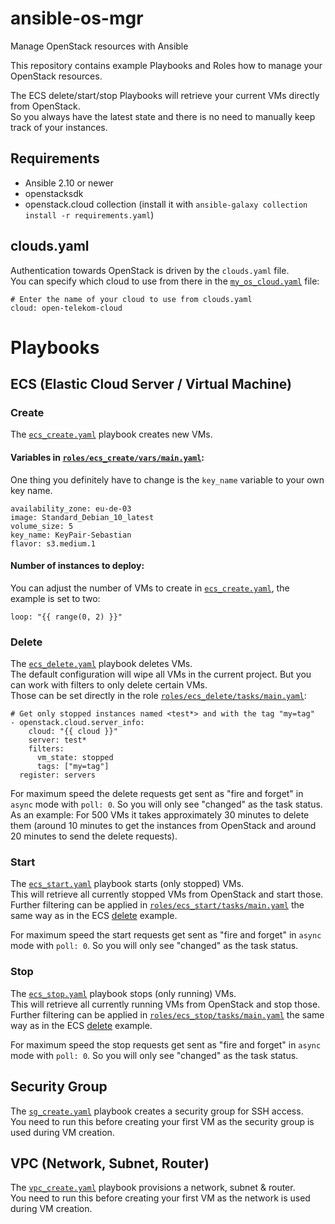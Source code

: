# ansible-os-mgr
Manage OpenStack resources with Ansible

This repository contains example Playbooks and Roles how to manage your OpenStack resources.  

The ECS delete/start/stop Playbooks will retrieve your current VMs directly from OpenStack.  
So you always have the latest state and there is no need to manually keep track of your instances.

## Requirements
- Ansible 2.10 or newer
- openstacksdk
- openstack.cloud collection (install it with `ansible-galaxy collection install -r requirements.yaml`)

## clouds.yaml
Authentication towards OpenStack is driven by the `clouds.yaml` file.  
You can specify which cloud to use from there in the [`my_os_cloud.yaml`](my_os_cloud.yaml) file:
```
# Enter the name of your cloud to use from clouds.yaml
cloud: open-telekom-cloud
```

# Playbooks

## ECS (Elastic Cloud Server / Virtual Machine)

### Create
The [`ecs_create.yaml`](ecs_create.yaml) playbook creates new VMs.

#### Variables in [`roles/ecs_create/vars/main.yaml`](roles/ecs_create/vars/main.yaml):
One thing you definitely have to change is the `key_name` variable to your own key name.
```
availability_zone: eu-de-03
image: Standard_Debian_10_latest
volume_size: 5
key_name: KeyPair-Sebastian
flavor: s3.medium.1
```

#### Number of instances to deploy:
You can adjust the number of VMs to create in [`ecs_create.yaml`](ecs_create.yaml), the example is set to two:
```
loop: "{{ range(0, 2) }}"
```

### Delete
The [`ecs_delete.yaml`](ecs_delete.yaml) playbook deletes VMs.   
The default configuration will wipe all VMs in the current project. But you can work with filters to only delete certain VMs.  
Those can be set directly in the role [`roles/ecs_delete/tasks/main.yaml`](roles/ecs_delete/tasks/main.yaml):
```
# Get only stopped instances named <test*> and with the tag "my=tag"
- openstack.cloud.server_info:
    cloud: "{{ cloud }}"
    server: test*
    filters:
      vm_state: stopped
      tags: ["my=tag"]
  register: servers
```

For maximum speed the delete requests get sent as "fire and forget" in `async` mode with `poll: 0`. So you will only see "changed" as the task status.  
As an example: For 500 VMs it takes approximately 30 minutes to delete them (around 10 minutes to get the instances from OpenStack and around 20 minutes to send the delete requests).

### Start
The [`ecs_start.yaml`](ecs_start.yaml) playbook starts (only stopped) VMs.  
This will retrieve all currently stopped VMs from OpenStack and start those.  
Further filtering can be applied in [`roles/ecs_start/tasks/main.yaml`](roles/ecs_start/tasks/main.yaml) the same way as in the ECS [delete](#delete) example.

For maximum speed the start requests get sent as "fire and forget" in `async` mode with `poll: 0`. So you will only see "changed" as the task status.

### Stop
The [`ecs_stop.yaml`](ecs_stop.yaml) playbook stops (only running) VMs.  
This will retrieve all currently running VMs from OpenStack and stop those.  
Further filtering can be applied in [`roles/ecs_stop/tasks/main.yaml`](roles/ecs_stop/tasks/main.yaml) the same way as in the ECS [delete](#delete) example.

For maximum speed the stop requests get sent as "fire and forget" in `async` mode with `poll: 0`. So you will only see "changed" as the task status.

## Security Group
The [`sg_create.yaml`](sg_create.yaml) playbook creates a security group for SSH access.  
You need to run this before creating your first VM as the security group is used during VM creation.

## VPC (Network, Subnet, Router)
The [`vpc_create.yaml`](vpc_create.yaml) playbook provisions a network, subnet & router.  
You need to run this before creating your first VM as the network is used during VM creation.
